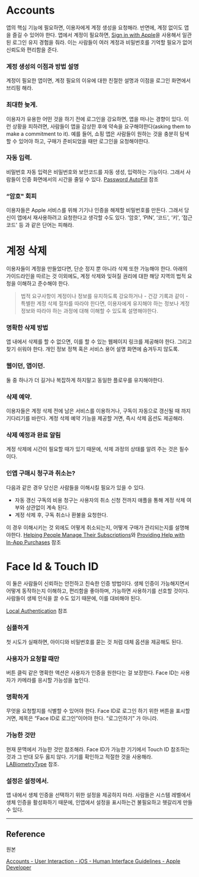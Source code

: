 # Accounts

앱의 핵심 기능에 필요하면, 이용자에게 계정 생성을 요청해라. 반면에, 계정 없이도 앱을 즐길 수 있어야 한다. 앱에서 계정이 필요하면, [Sign in with Apple](https://developer.apple.com/design/human-interface-guidelines/sign-in-with-apple/overview/)을 사용해서 일관된 로그인 유지 경험을 줘라. 이는 사람들이 여러 계정과 비밀번호를 기억할 필요가 없어 신뢰도와 편리함을 준다.

### 계정 생성의 이점과 방법 설명

계정이 필요한 앱이면, 계정 필요의 이유에 대한 친절한 설명과 이점을 로그인 화면에서 브리핑 해라.

### 최대한 늦게.

이용자가 유용한 어떤 것을 하기 전에 로그인을 강요하면, 앱을 떠나는 경향이 있다. 이런 상황을 피하려면, 사람들이 앱을 감상한 후에 약속을 요구해야한다(asking them to make a commitment to it). 예를 들어, 쇼핑 앱은 사람들이 원하는 것을 충분히 탐색할 수 있어야 하고, 구매가 준비되었을 때만 로그인을 요청해야한다.

### 자동 입력.

비밀번호 자동 입력은 비밀번호와 보안코드를 자동 생성, 입력하는 기능이다. 그래서 사람들이 인증 화면에서의 시간을 줄일 수 있다. [Password AutoFill](https://developer.apple.com/documentation/security/password_autofill/) 참조

### “암호" 회피

이용자들은 Apple 서비스를 위해 기기나 인증을 해제할 비밀번호를 만든다. 그래서 당신이 앱에서 재사용하려고 요청한다고 생각할 수도 있다. ‘암호', ‘PIN’, ‘코드', ‘키', ‘접근 코드' 등 과 같은 단어는 피해라.

# 계정 삭제

이용자들이 계정을 만들었다면, 단순 정지 뿐 아니라 삭제 또한 가능해야 한다. 아래의 가이드라인을 따르는 것 이외에도, 계정 삭제와 잊혀질 권리에 대한 해당 지역의 법적 요청을 이해하고 준수해야 한다.

> 법적 요구사항이 계정이나 정보를 유지하도록 강요하거나 - 건강 기록과 같이 - 특별한 계정 삭제 절차를 따라야 한다면, 이용자에게 유지해야 하는 정보나 계정 정보와 따라야 하는 과정에 대해 이해할 수 있도록 설명해야한다.
> 

### 명확한 삭제 방법

앱 내에서 삭제를 할 수 없으면, 이를 할 수 있는 웹페이지 링크를 제공해야 한다. 그리고 찾기 쉬워야 한다. 개인 정보 정책 혹은 서비스 용어 설명 화면에 숨겨두지 않도록.

### 웹이던, 앱이던.

둘 중 하나가 더 길거나 복잡하게 하지말고 동일한 플로우를 유지해야한다.

### 삭제 예약.

이용자들은 계정 삭제 전에 남은 서비스를 이용하거나, 구독이 자동으로 갱신될 때 까지 기다리기를 바란다. 계정 삭제 예약 기능을 제공할 거면, 즉시 삭제 옵션도 제공해라.

### 삭제 예정과 완료 알림

계정 삭제에 시간이 필요할 때가 있기 때문에, 삭제 과정의 상태를 알려 주는 것은 필수이다.

### 인앱 구매시 청구과 취소는?

다음과 같은 경우 당신은 사람들을 이해시킬 필요가 있을 수 있다.

- 자동 갱신 구독의 비용 청구는 사용자의 취소 신청 전까지 애플을 통해 계정 삭제 여부와 상관없이 계속 된다.
- 계정 삭제 후, 구독 취소나 환불을 요청한다.

이 경우 이해시키는 것 외에도 어떻게 취소되는지, 어떻게 구매가 관리되는지를 설명해야한다. [Helping People Manage Their Subscriptions](https://developer.apple.com/design/human-interface-guidelines/in-app-purchase/overview/auto-renewable-subscriptions/#helping-people-manage-their-subscriptions)와 [Providing Help with In-App Purchases](https://developer.apple.com/design/human-interface-guidelines/in-app-purchase/overview/introduction/#providing-help-with-in-app-purchases) 참조

# Face Id & Touch ID

이 둘은 사람들이 신뢰하는 안전하고 친숙한 인증 방법이다. 생체 인증이 가능해지면서 어떻게 동작하는지 이해하고, 편리함을 좋아하며, 가능하면 사용하기를 선호할 것이다. 사람들이 생체 인식을 끌 수도 있기 때문에, 이를 대비해야 된다.

[Local Authentication](https://developer.apple.com/documentation/localauthentication) 참조

### 심플하게

첫 시도가 실패하면, 아이디와 비밀번호를 묻는 것 처럼 대체 옵션을 제공해도 된다.

### 사용자가 요청할 때만

버튼 클릭 같은 명확한 액션은 사용자가 인증을 원한다는 걸 보장한다. Face ID는 사용자가 카메라를 응시할 가능성을 높인다.

### 명확하게

무엇을 요청할지를 식별할 수 있어야 한다. Face ID로 로그인 하기 위한 버튼을 표시할 거면, 제목은 “Face ID로 로그인”이어야 한다. “로그인하기” 가 아니라.

### 가능한 것만

현재 문맥에서 가능한 것만 참조해라. Face ID가 가능한 기기에서 Touch ID 참조하는 것과 그 반대 모두 옳지 않다. 기기를 확인하고 적절한 것을 사용해라. [LABiometryType](https://developer.apple.com/documentation/localauthentication/labiometrytype) 참조.

### 설정은 설정에서.

앱 내에서 생체 인증을 선택하기 위한 설정을 제공하지 마라. 사람들은 시스템 레벨에서 생체 인증을 활성화하기 때문에, 인앱에서 설정을 표시하는건 불필요하고 헷갈리게 만들 수 있다.

---

## Reference

원본

[Accounts - User Interaction - iOS - Human Interface Guidelines - Apple Developer](https://developer.apple.com/design/human-interface-guidelines/ios/user-interaction/accounts/)